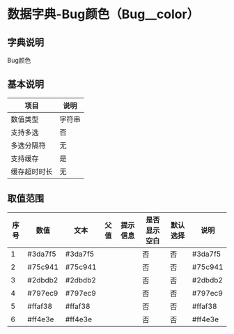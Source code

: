 # 数据字典-Bug颜色（Bug__color）
## 字典说明
Bug颜色

## 基本说明
| 项目 | 说明 |
| -- | -- |
| 数值类型 | 字符串 |
| 支持多选 | 否 |
| 多选分隔符 | 无 |
| 支持缓存 | 是 |
| 缓存超时时长 | 无 |

## 取值范围
| 序号 | 数值 | 文本 | 父值 | 提示信息 | 是否显示空白 | 默认选择 | 说明 |
| -- | -- | -- | -- | -- | -- | -- | -- |
| 1 | #3da7f5 | #3da7f5 |  |  | 否 | 否 | #3da7f5 |
| 2 | #75c941 | #75c941 |  |  | 否 | 否 | #75c941 |
| 3 | #2dbdb2 | #2dbdb2 |  |  | 否 | 否 | #2dbdb2 |
| 4 | #797ec9 | #797ec9 |  |  | 否 | 否 | #797ec9 |
| 5 | #ffaf38 | #ffaf38 |  |  | 否 | 否 | #ffaf38 |
| 6 | #ff4e3e | #ff4e3e |  |  | 否 | 否 | #ff4e3e |

